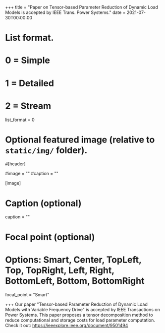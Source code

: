 +++
title = "Paper on Tensor-based Parameter Reduction of Dynamic Load Models is accepted by IEEE Trans. Power Systems."
date = 2021-07-30T00:00:00

# List format.
#   0 = Simple
#   1 = Detailed
#   2 = Stream
list_format = 0

# Optional featured image (relative to `static/img/` folder).
#[header]

#image = ""
#caption = ""

[image]
  # Caption (optional)
  caption = ""
  
  # Focal point (optional)
  # Options: Smart, Center, TopLeft, Top, TopRight, Left, Right, BottomLeft, Bottom, BottomRight
  focal_point = "Smart"

+++
Our paper "Tensor-based Parameter Reduction of Dynamic Load Models with Variable Frequency Drive" is accepted by IEEE Transactions on Power Systems. This paper proposes a tensor decomposition method to reduce computational and storage costs for load parameter computation. Check it out: https://ieeexplore.ieee.org/document/9501494